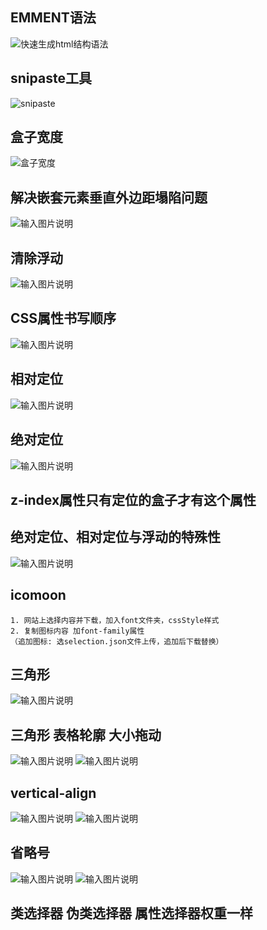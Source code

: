 ## EMMENT语法
![快速生成html结构语法](/imgs/2023-01-29/0Q6veYoON202wX4n.png)

## snipaste工具
![snipaste](/imgs/2023-02-07/kChDNtJduwd4bg4e.png)

## 盒子宽度
![盒子宽度  ](/imgs/2023-02-09/ahrAzHDZS1BFPcvJ.png)

## 解决嵌套元素垂直外边距塌陷问题
![输入图片说明](/imgs/2023-02-14/YgthyPLf8o5XWExd.png)

## 清除浮动
![输入图片说明](/imgs/2023-02-21/JwLQCrXQVigKtVZG.png)

## CSS属性书写顺序
![输入图片说明](/imgs/2023-02-22/Mf7uMfahRc6ZTVD2.png)

## 相对定位
![输入图片说明](/imgs/2023-02-22/XGTXjpkvqhih0Hsu.png)

## 绝对定位
![输入图片说明](/imgs/2023-02-22/SQueOBAUfyXcXkk2.png)

## z-index属性只有定位的盒子才有这个属性

## 绝对定位、相对定位与浮动的特殊性
![输入图片说明](/imgs/2023-02-22/pRi4gSPxLoIAKEhU.png)

## icomoon
```
1. 网站上选择内容并下载，加入font文件夹，cssStyle样式
2. 复制图标内容 加font-family属性
（追加图标: 选selection.json文件上传，追加后下载替换）
```
## 三角形
![输入图片说明](/imgs/2023-02-28/EcsZM2mut5pZmqcN.png)

## 三角形 表格轮廓 大小拖动
![输入图片说明](/imgs/2023-02-27/LemJQy6RWQ62DUNf.png)
![输入图片说明](/imgs/2023-02-27/EPP20KwfVT00SIL9.png)

## vertical-align
![输入图片说明](/imgs/2023-02-27/JlBBvHtfDceuZzcI.png)
![输入图片说明](/imgs/2023-02-27/0BUfGveXzWwLR93j.png)

## 省略号
![输入图片说明](/imgs/2023-02-27/c34snI5NZcvDt2Ap.png)
![输入图片说明](/imgs/2023-02-27/iUJucny4qeA0TcGu.png)

## 类选择器 伪类选择器 属性选择器权重一样
<!--stackedit_data:
eyJoaXN0b3J5IjpbMTczMTEwMjUzNSw2MzM1NTI3NDUsODY0ND
E0OTc0LDUyNzIwODE1OCw4NjQ0MTQ5NzQsNTI3MjA4MTU4LC04
ODE4MjM3NjUsLTE1OTE2ODIwNSwzNTQ2Njc3MzMsLTU2NDY3Mj
QwNywtMzk3MjYyOTY2LC0yMDA4Njc0NjY3LC0yMDY2NTMxNjIy
LDczMjA1NTMyOCwtMjYzOTc4OTY0LDkxNzM0NzY4LDYzNjk2ND
UyLC0yMDUzNDQ0MjAyLDE3NzA0MzQ2MTAsMTg4NDE0Nzc1OV19

-->